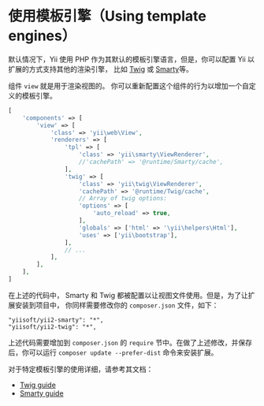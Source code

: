 使用模板引擎（Using template engines）
====================================

默认情况下，Yii 使用 PHP 作为其默认的模板引擎语言，但是，你可以配置 Yii 以扩展的方式支持其他的渲染引擎，
比如 [Twig](https://twig.symfony.com/) 或 [Smarty](https://www.smarty.net/)等。

组件 `view` 就是用于渲染视图的。
你可以重新配置这个组件的行为以增加一个自定义的模板引擎。

```php
[
    'components' => [
        'view' => [
            'class' => 'yii\web\View',
            'renderers' => [
                'tpl' => [
                    'class' => 'yii\smarty\ViewRenderer',
                    //'cachePath' => '@runtime/Smarty/cache',
                ],
                'twig' => [
                    'class' => 'yii\twig\ViewRenderer',
                    'cachePath' => '@runtime/Twig/cache',
                    // Array of twig options:
                    'options' => [
                        'auto_reload' => true,
                    ],
                    'globals' => ['html' => '\yii\helpers\Html'],
                    'uses' => ['yii\bootstrap'],
                ],
                // ...
            ],
        ],
    ],
]
```

在上述的代码中， Smarty 和 Twig 都被配置以让视图文件使用。但是，为了让扩展安装到项目中，
你同样需要修改你的 `composer.json` 文件，如下：

```
"yiisoft/yii2-smarty": "*",
"yiisoft/yii2-twig": "*",
```
上述代码需要增加到 `composer.json` 的 `require` 节中。在做了上述修改，并保存后，你可以运行 `composer update --prefer-dist` 命令来安装扩展。

对于特定模板引擎的使用详细，请参考其文档：

- [Twig guide](https://github.com/yiisoft/yii2-twig/tree/master/docs/guide)
- [Smarty guide](https://github.com/yiisoft/yii2-smarty/tree/master/docs/guide)
